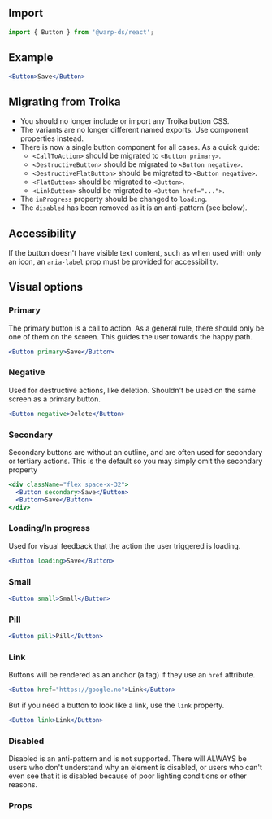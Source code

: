 ## Import

```js
import { Button } from '@warp-ds/react';
```

## Example

```jsx example
<Button>Save</Button>
```

## Migrating from Troika

- You should no longer include or import any Troika button CSS.
- The variants are no longer different named exports. Use component properties
  instead.
- There is now a single button component for all cases. As a quick guide:
  - `<CallToAction>` should be migrated to `<Button primary>`.
  - `<DestructiveButton>` should be migrated to `<Button negative>`.
  - `<DestructiveFlatButton>` should be migrated to `<Button negative>`.
  - `<FlatButton>` should be migrated to `<Button>`.
  - `<LinkButton>` should be migrated to `<Button href="...">`.
- The `inProgress` property should be changed to `loading`.
- The `disabled` has been removed as it is an anti-pattern (see below).

## Accessibility

If the button doesn't have visible text content, such as when used with only an
icon, an `aria-label` prop must be provided for accessibility.

## Visual options

### Primary

The primary button is a call to action. As a general rule, there should only be
one of them on the screen. This guides the user towards the happy path.

```jsx example
<Button primary>Save</Button>
```

### Negative

Used for destructive actions, like deletion. Shouldn't be used on the same
screen as a primary button.

```jsx example
<Button negative>Delete</Button>
```

### Secondary

Secondary buttons are without an outline, and are often used for secondary or
tertiary actions. This is the default so you may simply omit the secondary
property

```jsx example
<div className="flex space-x-32">
  <Button secondary>Save</Button>
  <Button>Save</Button>
</div>
```

### Loading/In progress

Used for visual feedback that the action the user triggered is loading.

```jsx example
<Button loading>Save</Button>
```

### Small

```jsx example
<Button small>Small</Button>
```

### Pill

```jsx example
<Button pill>Pill</Button>
```

### Link

Buttons will be rendered as an anchor (a tag) if they use an `href` attribute.

```jsx example
<Button href="https://google.no">Link</Button>
```

But if you need a button to look like a link, use the `link` property.

```jsx example
<Button link>Link</Button>
```

### Disabled

Disabled is an anti-pattern and is not supported. There will ALWAYS be users who
don't understand why an element is disabled, or users who can't even see that it
is disabled because of poor lighting conditions or other reasons.


### Props

<api-table type=react component="Button" />
